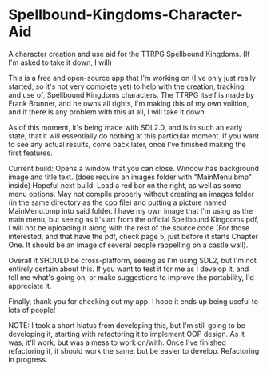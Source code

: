 # Spellbound-Kingdoms-Character-Aid
A character creation and use aid for the TTRPG Spellbound Kingdoms. (If I'm asked to take it down, I will)

This is a free and open-source app that I'm working on (I've only just really started, so it's not very complete yet) to help with the creation, tracking, and use of, Spellbound Kingdoms characters. The TTRPG itself is made by Frank Brunner, and he owns all rights, I'm making this of my own volition, and if there is any problem with this at all, I will take it down.

As of this moment, it's being made with SDL2.0, and is in such an early state, that it will essentially do nothing at this particular moment. If you want to see any actual results, come back later, once I've finished making the first features.



Current build: Opens a window that you can close. Window has background image and title text. (does require an images folder with "MainMenu.bmp" inside)
Hopeful next build: Load a red bar on the right, as well as some menu options. May not compile properly without creating an images folder (in the same directory as the cpp file) and putting a picture named MainMenu.bmp into said folder.
I have my own image that I'm using as the main menu, but seeing as it's art from the official Spellbound Kingdoms pdf, I will not be uploading it along with the rest of the source code (For those interested, and that have the pdf, check page 5, just before it starts Chapter One. It should be an image of several people rappelling on a castle wall).

Overall it SHOULD be cross-platform, seeing as I'm using SDL2, but I'm not entirely certain about this. If you want to test it for me as I develop it, and tell me what's going on, or make suggestions to improve the portability, I'd appreciate it.

Finally, thank you for checking out my app. I hope it ends up being useful to lots of people!

NOTE: I took a short hiatus from developing this, but I'm still going to be developing it, starting with refactoring it to implement OOP design. As it was, it'll work, but was a mess to work on/with. Once I've finished refactoring it, it should work the same, but be easier to develop.
Refactoring in progress.
